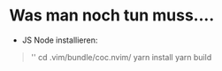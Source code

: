 # Was man noch tun muss....
- JS Node installieren:
> '' cd .vim/bundle/coc.nvim/
> yarn install
> yarn build

